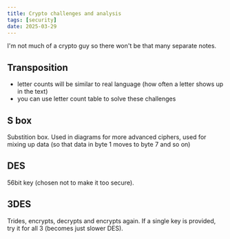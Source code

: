 ```yaml
---
title: Crypto challenges and analysis
tags: [security]
date: 2025-03-29
---
```


I'm not much of a crypto guy so there won't be that many separate notes.

## Transposition

- letter counts will be similar to real language (how often a letter shows up in the text)
- you can use letter count table to solve these challenges

## S box

Substition box. Used in diagrams for more advanced ciphers, used for mixing up data (so that data in byte 1 moves to byte 7 and so on)

## DES

56bit key (chosen not to make it too secure).

## 3DES

Trides, encrypts, decrypts and encrypts again. If a single key is provided, try it for all 3 (becomes just slower DES).